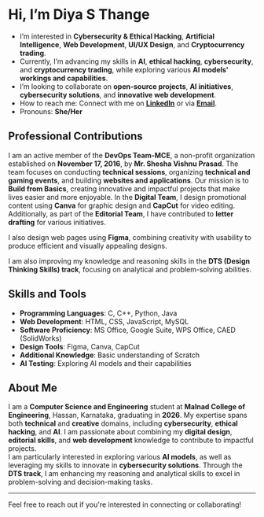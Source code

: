 # **Hi, I’m Diya S Thange**

- I’m interested in **Cybersecurity & Ethical Hacking**, **Artificial Intelligence**, **Web Development**, **UI/UX Design**, and **Cryptocurrency trading**.  
- Currently, I’m advancing my skills in **AI**, **ethical hacking**, **cybersecurity**, and **cryptocurrency trading**, while exploring various **AI models' workings and capabilities**.  
- I’m looking to collaborate on **open-source projects**, **AI initiatives**, **cybersecurity solutions**, and **innovative web development**.  
- How to reach me: Connect with me on [**LinkedIn**](https://www.linkedin.com/in/diya-s-thange-408b7b267/) or via [**Email**](mailto:diyasthange@gmail.com).  
- Pronouns: **She/Her**  

## Professional Contributions

I am an active member of the **DevOps Team-MCE**, a non-profit organization established on **November 17, 2016**, by **Mr. Shesha Vishnu Prasad**. The team focuses on conducting **technical sessions**, organizing **technical and gaming events**, and building **websites and applications**. Our mission is to **Build from Basics**, creating innovative and impactful projects that make lives easier and more enjoyable.
In the **Digital Team**, I design promotional content using **Canva** for graphic design and **CapCut** for video editing. Additionally, as part of the **Editorial Team**, I have contributed to **letter drafting** for various initiatives.

I also design web pages using **Figma**, combining creativity with usability to produce efficient and visually appealing designs.  

I am also improving my knowledge and reasoning skills in the **DTS (Design Thinking Skills) track**, focusing on analytical and problem-solving abilities.  

## Skills and Tools

- **Programming Languages**: C, C++, Python, Java  
- **Web Development**: HTML, CSS, JavaScript, MySQL  
- **Software Proficiency**: MS Office, Google Suite, WPS Office, CAED (SolidWorks)  
- **Design Tools**: Figma, Canva, CapCut  
- **Additional Knowledge**: Basic understanding of Scratch  
- **AI Testing**: Exploring AI models and their capabilities  

## About Me

I am a **Computer Science and Engineering** student at **Malnad College of Engineering**, Hassan, Karnataka, graduating in **2026**. My expertise spans both **technical** and **creative** domains, including **cybersecurity**, **ethical hacking**, and **AI**. I am passionate about combining my **digital design**, **editorial skills**, and **web development** knowledge to contribute to impactful projects.  
I am particularly interested in exploring various **AI models**, as well as leveraging my skills to innovate in **cybersecurity solutions**. Through the **DTS track**, I am enhancing my reasoning and analytical skills to excel in problem-solving and decision-making tasks.  

---

Feel free to reach out if you're interested in connecting or collaborating!
